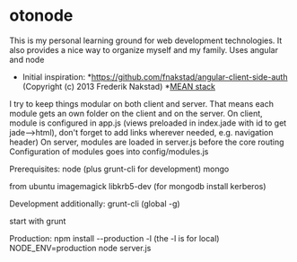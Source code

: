 otonode
=======

This is my personal learning ground for web development technologies. It also provides a nice way to organize myself and my family.
Uses angular and node

* Initial inspiration:
   *https://github.com/fnakstad/angular-client-side-auth (Copyright (c) 2013 Frederik Nakstad)
   *[MEAN stack](http://mean.io/)

I try to keep things modular on both client and server. That means each module gets an own folder on the client and on the server.
On client, module is configured in app.js (views preloaded in index.jade with id to get jade-->html), don't forget to add links wherever needed, e.g. navigation header)
On server, modules are loaded in server.js before the core routing
Configuration of modules goes into config/modules.js

Prerequisites:
node (plus grunt-cli for development)
mongo

from ubuntu
imagemagick
libkrb5-dev (for mongodb install kerberos)


Development additionally:
grunt-cli (global -g)

start with grunt


Production:
npm install --production -l  (the -l is for local)
NODE_ENV=production node server.js
